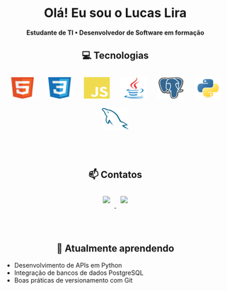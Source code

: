 <h1 align="center">Olá! Eu sou o Lucas Lira</h1>
<p align="center">
  <strong>Estudante de TI • Desenvolvedor de Software em formação</strong>
</p>
<!-- Tecnologias -->
<h2 align="center">💻 Tecnologias</h2>
<div align="center" style="margin-top: 15px;">
  <img align="center" alt="Lucas-HTML" height="50" width="60" src="https://raw.githubusercontent.com/devicons/devicon/master/icons/html5/html5-original.svg" style="margin: 10px;">
  <img align="center" alt="Lucas-CSS" height="50" width="60" src="https://raw.githubusercontent.com/devicons/devicon/master/icons/css3/css3-original.svg" style="margin: 10px;">
  <img align="center" alt="Lucas-JS" height="50" width="60" src="https://raw.githubusercontent.com/devicons/devicon/master/icons/javascript/javascript-plain.svg" style="margin: 10px;">
  <img align="center" alt="Lucas-Java" height="50" width="60" src="https://raw.githubusercontent.com/devicons/devicon/master/icons/java/java-original.svg" style="margin: 10px;">
  <img align="center" alt="Lucas-Postgres" height="50" width="60" src="https://raw.githubusercontent.com/devicons/devicon/master/icons/postgresql/postgresql-original.svg" style="margin: 10px;">
  <img align="center" alt="Lucas-Python" height="50" width="60" src="https://raw.githubusercontent.com/devicons/devicon/master/icons/python/python-original.svg" style="margin: 10px;">
  <img align="center" alt="Lucas-MySQL" height="50" width="60" src="https://raw.githubusercontent.com/devicons/devicon/master/icons/mysql/mysql-original.svg" style="margin: 10px;">
</div>

<!-- Espaço -->
<br><br>

<!-- Contatos -->
<h2 align="center">📫 Contatos</h2>
<div align="center" style="margin-top: 15px;">
  <a href="https://mail.google.com/mail/?view=cm&fs=1&to=lbrancolira@gmail.com" target="_blank">
    <img src="https://img.shields.io/badge/-Gmail-%23333?style=for-the-badge&logo=gmail&logoColor=white" style="margin: 10px;">
  </a>
  <a href="https://www.linkedin.com/in/lucas-lira-0b1583351" target="_blank">
    <img src="https://img.shields.io/badge/-LinkedIn-%230077B5?style=for-the-badge&logo=linkedin&logoColor=white" style="margin: 10px;">
  </a> 
</div>

<!-- Espaço -->
<br><br>

<!-- Aprendizado e Interesses -->
<h2 align="center">🌱 Atualmente aprendendo</h2>
<div align="center" style="text-align: left; max-width: 600px; margin: auto;">
  <ul>
    <li>Desenvolvimento de APIs em Python</li>
    <li>Integração de bancos de dados PostgreSQL</li>
    <li>Boas práticas de versionamento com Git</li>
  </ul>
</div>
